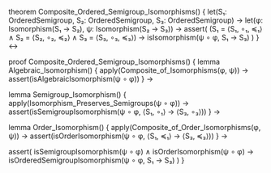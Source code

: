 theorem Composite_Ordered_Semigroup_Isomorphisms() {
  let(S₁: OrderedSemigroup, S₂: OrderedSemigroup, S₃: OrderedSemigroup) →
  let(φ: Isomorphism(S₁ → S₂), ψ: Isomorphism(S₂ → S₃)) →
  assert(
    (S₁ = ⟨S₁, ∘₁, ≼₁⟩ ∧ 
     S₂ = ⟨S₂, ∘₂, ≼₂⟩ ∧
     S₃ = ⟨S₃, ∘₃, ≼₃⟩) →
    isIsomorphism(ψ ∘ φ, S₁ → S₃)
  )
} ↔

proof Composite_Ordered_Semigroup_Isomorphisms() {
  lemma Algebraic_Isomorphism() {
    apply(Composite_of_Isomorphisms(φ, ψ)) →
    assert(isAlgebraicIsomorphism(ψ ∘ φ))
  } →
  
  lemma Semigroup_Isomorphism() {
    apply(Isomorphism_Preserves_Semigroups(ψ ∘ φ)) →
    assert(isSemigroupIsomorphism(ψ ∘ φ, ⟨S₁, ∘₁⟩ → ⟨S₃, ∘₃⟩))
  } →
  
  lemma Order_Isomorphism() {
    apply(Composite_of_Order_Isomorphisms(φ, ψ)) →
    assert(isOrderIsomorphism(ψ ∘ φ, ⟨S₁, ≼₁⟩ → ⟨S₃, ≼₃⟩))
  } →
  
  assert(
    isSemigroupIsomorphism(ψ ∘ φ) ∧ 
    isOrderIsomorphism(ψ ∘ φ) →
    isOrderedSemigroupIsomorphism(ψ ∘ φ, S₁ → S₃)
  )
}